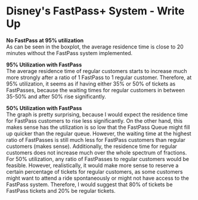 # Disney's FastPass+ System - Write Up
**No FastPass at 95% utilization**  
As can be seen in the boxplot, the average residence time is close to 20 minutes without the FastPass system implemented.  

**95% Utilization with FastPass**  
The average residence time of regular customers starts to increase much more strongly after a ratio of 1 FastPass to 1 regular customer. Therefore, at 95% utilization, it seems as if having either 35% or 50% of tickets as FastPasses, because the waiting times for regular customers in between 35-50% and after 50% rise significantly.

**50% Utilization with FastPass**  
The graph is pretty surprising, because I would expect the residence time for FastPass customers to rise less significantly. On the other hand, this makes sense has the utilization is so low that the FastPass Queue might fill up quicker than the regular queue. However, the waiting time at the highest ratio of FastPasses is still much less for FastPass customers than regular customers (makes sense). Additionally, the residence time for regular customers does not increase much over the whole spectrum of fractions.
For 50% utilization, any ratio of FastPasses to regular customers would be feasible. However, realistically, it would make more sense to reserve a certain percentage of tickets for regular customers, as some customers might want to attend a ride spontaneously or might not have access to the FastPass system. Therefore, I would suggest that 80% of tickets be FastPass tickets and 20% be regular tickets.
